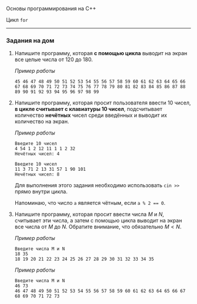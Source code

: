 ﻿Основы программирования на C++

Цикл `for`

---

### Задания на дом



1. Напишите программу, которая **с помощью цикла** выводит на экран все целые числа от 120 до 180.

   *Пример работы*

   ```
   45 46 47 48 49 50 51 52 53 54 55 56 57 58 59 60 61 62 63 64 65 66 67 68 69 70 71 72 73 74 75 76 77 78 79 80 81 82 83 84 85 86 87 88 89 90 91 92 93 94 95 96 97 98 99
   ```

   

2. Напишите программу, которая просит пользователя ввести 10 чисел, **в цикле считывает с клавиатуры 10 чисел**, подсчитывает количество **нечётных** чисел среди введённых и выводит их количество на экран.

   *Пример работы*

   ```
   Введите 10 чисел
   4 54 1 2 12 11 1 1 2 32
   Нечётных чисел: 4
   ```

   ```
   Введите 10 чисел
   11 3 71 2 13 31 57 1 90 101
   Нечётных чисел: 8
   ```

   Для выполнения этого задания необходимо использовать `cin >>` прямо внутри цикла.

   Напоминаю, что число `a` является чётным, если `a % 2 == 0`.

   

3. Напишите программу, которая просит ввести числа $M$ и $N$, считывает эти числа, а затем с помощью цикла выводит на экран все числа от $M$ до $N$. Обратите внимание, что обязательно $M<N$.

   *Пример работы*

   ```
   Введите числа M и N
   18 35
   18 19 20 21 22 23 24 25 26 27 28 29 30 31 32 33 34 35
   ```

   *Пример работы*

   ```
   Введите числа M и N
   46 73
   46 47 48 49 50 51 52 53 54 55 56 57 58 59 60 61 62 63 64 65 66 67 68 69 70 71 72 73
   ```

   

   

